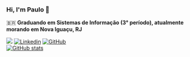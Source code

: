 <h3>Hi, I'm Paulo 👋</h3>



🇧🇷 <strong>Graduando em Sistemas de Informação (3° período), atualmente morando em Nova Iguaçu, RJ</strong><br>
  
![](https://komarev.com/ghpvc/?username=toledopaulo)
[![Linkedin](https://img.shields.io/badge/-toledopaulo-blue?style=flat-square&logo=Linkedin&logoColor=white&link=https://www.linkedin.com/in/paulo-toledo-578a0a212/)](https://www.linkedin.com/in/paulo-toledo-578a0a212/)
[![GitHub](https://img.shields.io/github/followers/toledopaulo?label=follow&style=social)](https://github.com/toledopaulo)
<br>
[![GitHub stats](https://github-readme-stats.vercel.app/api?username=toledopaulo&theme=dark)](https://github.com/toledopaulo/)
<br>
